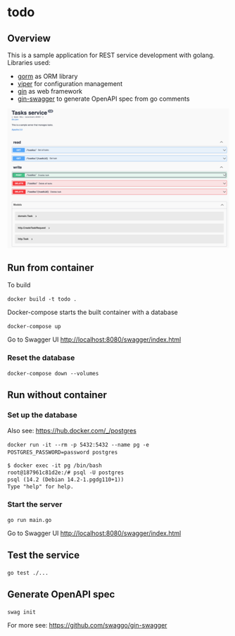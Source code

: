 # todo

## Overview

This is a sample application for REST service development with golang. Libraries used:

* [gorm](https://gorm.io/) as ORM library
* [viper](https://github.com/spf13/viper) for configuration management
* [gin](https://github.com/gin-gonic/gin) as web framework
* [gin-swagger](https://github.com/swaggo/gin-swagger) to generate OpenAPI spec from go comments

![Alt text](assets/screenshot-swagger-ui.png?raw=true "Screenshot")

## Run from container

To build

`docker build -t todo .`

Docker-compose starts the built container with a database

`docker-compose up`

Go to Swagger UI <http://localhost:8080/swagger/index.html>


### Reset the database

`docker-compose down --volumes`

## Run without container

### Set up the database

Also see: <https://hub.docker.com/_/postgres>

`docker run -it --rm -p 5432:5432 --name pg -e POSTGRES_PASSWORD=password postgres`

```shell
$ docker exec -it pg /bin/bash                               
root@187961c81d2e:/# psql -U postgres
psql (14.2 (Debian 14.2-1.pgdg110+1))
Type "help" for help.
```

### Start the server

`go run main.go`

Go to Swagger UI <http://localhost:8080/swagger/index.html>

## Test the service

`go test ./...`

## Generate OpenAPI spec

`swag init`

For more see: <https://github.com/swaggo/gin-swagger>

